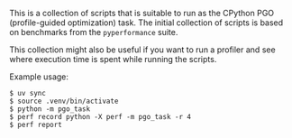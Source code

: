 This is a collection of scripts that is suitable to run as the CPython PGO
(profile-guided optimization) task.  The initial collection of scripts is
based on benchmarks from the `pyperformance` suite.

This collection might also be useful if you want to run a profiler and see
where execution time is spent while running the scripts.

Example usage:

    $ uv sync
    $ source .venv/bin/activate
    $ python -m pgo_task
    $ perf record python -X perf -m pgo_task -r 4
    $ perf report
